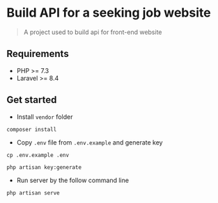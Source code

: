 # Build API for a seeking job website
 > A project used to build api for front-end website
## Requirements
- PHP >= 7.3
- Laravel >= 8.4
## Get started
- Install ```vendor``` folder
```shell
composer install
```
- Copy ```.env``` file from ```.env.example``` and generate key 
```shell
cp .env.example .env
```
```shell
php artisan key:generate
```
- Run server by the follow command line
```shell
php artisan serve
```

